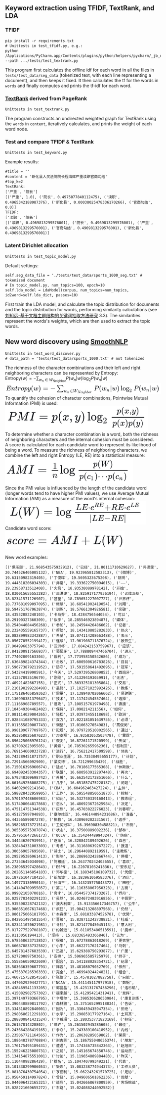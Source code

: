 ## Keyword extraction using TFIDF, TextRank, and LDA

### TFIDF  
```
pip install -r requirements.txt
# Unittests in test_tfidf.py, e.g.:
python /Applications/PyCharm.app/Contents/plugins/python/helpers/pycharm/_jb_unittest_runner.py --path .../tests/test_textrank.py 
```  
This program first calculates the offline idf for each word in all the files in ```tests/test_data/seg_data``` (tokenized text, with each line representing a document), and then keeps it fixed. It then calculates the tf for the words in ```words``` and finally computes and prints the tf-idf for each word.

### [TextRank](https://web.eecs.umich.edu/~mihalcea/papers/mihalcea.emnlp04.pdf) derived from PageRank  
```
Unittests in test_textrank.py
```
The program constructs an undirected weighted graph for TextRank using the ```words``` in ```content```, iteratively calculates, and prints the weight of each word node.

### Test and compare TFIDF & TextRank  
```
Unittests in test_keyword.py
```  
 Example results:  
```
#title = ''
#content = '新化县人民法院院长程海辉严重渎职官商勾结'
#top_k=2
TextRank:
['严重', '院长']
[('严重', 1.0), ('院长', 0.4975077840112475), ('渎职', 0.4965342188987376), ('新化县', 0.00038025478336170266), ('官商勾结', 0.0)]
TFIDF:
['渎职', '院长']
[('渎职', 0.4969813299576001), ('院长', 0.4969813299576001), ('严重', 0.4969813299576001), ('官商勾结', 0.4969813299576001), ('新化县', 0.4969813299576001)]
```  

### Latent Dirichlet allocation  
```
Unittests in test_topic_model.py
```  
Default settings:  
```
self.seg_data_file = './tests/test_data/sports_1000_seg.txt' # tokenized document
# In topic_model.py, num_topics=100, epoch=10
self.lda_model = LdaModel(corpus, num_topics=num_topics, id2word=self.lda_dict, passes=10)
```  
First train the LDA model, and calculate the topic distribution for documents and the topic distribution for words, performing similarity calculations (see [刘知远-基于文档主题结构的关键词抽取方法研究](http://www.nlpir.org/wordpress/attachments/2011/12/%E5%88%98%E7%9F%A5%E8%BF%9C-%E5%9F%BA%E4%BA%8E%E6%96%87%E6%A1%A3%E4%B8%BB%E9%A2%98%E7%BB%93%E6%9E%84%E7%9A%84%E5%85%B3%E9%94%AE%E8%AF%8D%E6%8A%BD%E5%8F%96%E6%96%B9%E6%B3%95%E7%A0%94%E7%A9%B6.pdf) 3.3). The similarities represent the words's weights, which are then used to extract the topic words.


## New word discovery using [SmoothNLP](https://zhuanlan.zhihu.com/p/80385615)

```
Unittests in test_word_discover.py
# data_path = 'tests/test_data/sports_1000.txt' # not tokenized
```

The richness of the character combinations and their left and right neighboring characters can be represented by Entropy:  
$\text{Entropy}(w) = -\sum_{w_n \in W_{\text{Neighbor}}} P(w_n|w) \log_2 P(w_n|w)$ 
![](https://github.com/WillongWang/Awesome-LLM-NLP-projects-updating-/blob/main/Keyword%20extraction%20with%20IR%20and%20LDA%20%26%20New%20word%20discovery/1.png)  
To quantify the cohesion of character combinations, Pointwise Mutual Information (PMI) is used:  
![](https://github.com/WillongWang/Awesome-LLM-NLP-projects-updating-/blob/main/Keyword%20extraction%20with%20IR%20and%20LDA%20%26%20New%20word%20discovery/2.png)  
To determine whether a character combination is a word, both the richness of neighboring characters and the internal cohesion must be considered.  
A score is calculated for each candidate word to represent its likelihood of being a word. To measure the richness of neighboring characters, we combine the left and right Entropy (LE, RE) into a statistical measure:  
![](https://github.com/WillongWang/Awesome-LLM-NLP-projects-updating-/blob/main/Keyword%20extraction%20with%20IR%20and%20LDA%20%26%20New%20word%20discovery/3.png)  
Since the PMI value is influenced by the length of the candidate word (longer words tend to have higher PMI values), we use Average Mutual Information (AMI) as a measure of the word's internal cohesion:  
![](https://github.com/WillongWang/Awesome-LLM-NLP-projects-updating-/blob/main/Keyword%20extraction%20with%20IR%20and%20LDA%20%26%20New%20word%20discovery/4.png)  
Candidate word score:  
![](https://github.com/WillongWang/Awesome-LLM-NLP-projects-updating-/blob/main/Keyword%20extraction%20with%20IR%20and%20LDA%20%26%20New%20word%20discovery/5.png)

New word examples:  
```
[('俱乐部', 21.968543575932912), ('已经', 21.80111710629627), ('冯潇霆', 20.744526405005132), ('NBA', 19.923965812582313), ('(微博)', 19.63150982319405), ('丁俊晖', 19.5695323675208), ('姚明', 19.444318206034303), ('非常', 19.333622750094015), ('——', 19.23958713512408), ('火箭', 18.93538089978142), ('开始', 18.830015655553282), ('高洪波', 18.825917177936194), ('诺维茨基', 18.82341571126907), ('甚至', 18.789651227007727), ('世界杯', 18.737681099097095), ('继续', 18.68541902419054), ('刘翔', 18.594751767963874), ('训练', 18.57661304926581), ('突破', 18.43532082248103), ('卡马乔', 18.4284756544054), ('可以', 18.29190327360309), ('似乎', 18.28554692389487), ('媒体', 18.254044084456268), ('参加', 18.24594426486662), ('记者', 18.232435559165737), ('帮助', 18.143410885282833), ('热火', 18.082899983342887), ('希望', 18.074114208663488), ('表示', 18.056770552199417), ('连续', 17.961908711876724), ('殷铁生', 17.90499683375794), ('亚洲杯', 17.884242153759967), ('应该', 17.841200917566937), ('葡萄牙', 17.788809447466704), ('进入', 17.77402009163304), ('裁判', 17.773958150542686), ('成为', 17.636489824374344), ('击败', 17.600500616783826), ('目前', 17.596773879211952), ('防守', 17.591550641492095), ('冠军', 17.54324419990591), ('今天', 17.529739526809852), ('西班牙', 17.41357093519679), ('刚刚', 17.41329419305991), ('无法', 17.40921482667155), ('正式', 17.363325181305804), ('交易', 17.210198299228498), ('最终', 17.182571825992426), ('教练', 17.175186465859362), ('需要', 17.138940702066662), ('易建联', 17.136990381379647), ('技术', 17.11742454557464), ('选择', 17.11166908789557), ('进攻', 17.108515761970498), ('直接', 17.104549304462402), ('保持', 17.090214211556), ('如何', 17.081114029004265), ('轻松', 17.03973455118698), ('欧洲', 17.028341089795333), ('双方', 17.022181051639755), ('必须', 17.011555820007743), ('调整', 17.0106327054983), ('蒿俊闵', 16.998189677709767), ('犯规', 16.979720510002565), ('通过', 16.953858025607623), ('邓卓翔', 16.93583053503478), ('雷霆', 16.896425008976124), ('恢复', 16.87261171520599), ('失误', 16.82708282395585), ('黄蜂', 16.78530265596236), ('叙利亚', 16.769154660033728), ('进行', 16.756212417509598), ('领先', 16.743289451871757), ('职业生涯', 16.73538495655177), ('计划', 16.72914566092909), ('梁文博', 16.721299635439), ('战胜', 16.715016396960674), ('猛龙', 16.70186177565308), ('休斯敦', 16.694092453304357), ('联盟', 16.680563912297448), ('再次', 16.679348309698742), ('外援', 16.662542172851666), ('什么', 16.661649256008275), ('几乎', 16.651857475228137), ('问题', 16.64602909214164), ('CBA', 16.604962463427224), ('主帅', 16.598828432959905), ('工作', 16.595548850651873), ('控制', 16.570197448606983), ('如此', 16.532740339168413), ('教练组', 16.517498064817868), ('怎么', 16.486923672625984), ('决定', 16.475114751344538), ('灰熊', 16.45703822276023), ('刘春明', 16.45127599704893), ('塞尔维亚', 16.446144894231686), ('准备', 16.44356589087278), ('执教', 16.438969202331567), ('选手', 16.398265373721514), ('卫冕冠军', 16.39690830458821), ('右侧', 16.385505575387874), ('状态', 16.37500889002236), ('郜林', 16.357951647266173), ('UCLA', 16.35424448994324), ('伤病', 16.34444620793991), ('逐渐', 16.328842189492626), ('自己', 16.328484331003303), ('考虑', 16.311680639267227), ('报道', 16.30656905769569), ('骑士', 16.29644089211959), ('主教练', 16.295295386961413), ('影响', 16.286963242866744), ('停摆', 16.27353645034098), ('阿根廷', 16.263770242403655), ('喜欢', 16.238965397428643), ('ESPN', 16.22078103241836), ('安东尼', 16.202851146854183), ('邓华德', 16.188345186109732), ('凭借', 16.18726104718425), ('新加坡', 16.183961069583376), ('酒店', 16.14977313099014), ('孙海平', 16.143235775043372), ('田径', 16.141404709955857), ('第二', 16.116358067950323), ('方面', 16.09902105070016), ('奇才', 16.054457374173207), ('乔丹', 16.025770340229123), ('虽然', 16.024672483916856), ('卡佩罗', 15.935590228742132), ('澳大利亚', 15.913356617346757), ('公牛', 15.906851667617468), ('疯狂', 15.904213208897568), ('仍然', 15.886175066181705), ('本赛季', 15.88183387452678), ('优势', 15.842951497501554), ('晋级', 15.838711242738821), ('杜威', 15.823411070621981), ('寻找', 15.821477845045113), ('意大利', 15.817277529708107), ('约翰逊', 15.811853486513591), ('魔术', 15.8113056194413), ('坚持', 15.683365493366846), ('认为', 15.678558633713852), ('很难', 15.67278863018269), ('更衣室', 15.666878833732582), ('小牛', 15.66227176217464), ('马刺', 15.645781437683539), ('迅速', 15.629388750293877), ('广厦', 15.62720089750361), ('安排', 15.596965585725979), ('终于', 15.555856050922609), ('配合', 15.541188028354721), ('纪录', 15.503636359607793), ('阵容', 15.48108079052769), ('依然', 15.475537026536333), ('完全', 15.46994924424821), ('组合', 15.460715752854558), ('张怡宁', 15.45781027882758), ('只能', 15.447052929442771), ('NCAA', 15.441145117977918), ('数据', 15.438469541133205), ('郭晶晶', 15.423131767436296), ('洛杉矶', 15.415082902757302), ('越来越', 15.41295421431941), ('发挥', 15.397149770366795), ('卡塔尔', 15.390530628653984), ('康复训练', 15.390440889811792), ('森林狼', 15.375165299518834), ('告诉', 15.334310892840001), ('因为', 15.330459435947354), ('拒绝', 15.298068621229183), ('水平', 15.290859177927164), ('土耳其', 15.288800841431524), ('卡戴珊', 15.280353771823169), ('担任', 15.26157814328802), ('或许', 15.261502945285605), ('最佳', 15.243664286419165), ('争夺', 15.243389100418952), ('内线', 15.235067721164565), ('作为', 15.20638285059862), ('荣昊', 15.188640378770884), ('谢杏芳', 15.186755040655374), ('朋友', 15.176175495189431), ('遭遇', 15.174346735842363), ('赵旭日', 15.155246225080731), ('之前', 15.145165674550746), ('运动员', 15.134154875551001), ('讨论', 15.119654889884483), ('昨天', 15.11044098286429), ('排名', 15.104740799349221), ('代表', 15.101330299906053), ('锻炼', 15.083238774944373), ('工作人员', 15.081876430754054), ('亨德利', 15.062243261570725), ('足协', 15.058459114997824), ('曾经', 15.049606501862236), ('贡献', 15.044096422165321), ('适应', 15.042666867800959), ('客场挑战', 15.028221669655272), ('右路', 15.024088244092582)]
```

